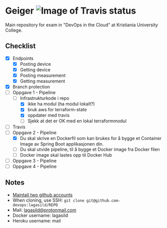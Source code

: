 # Geiger ![Image of Travis status](https://travis-ci.org/lagasild/geiger.svg?branch=master)
Main repository for exam in "DevOps in the Cloud" at Kristiania University College. 


## Checklist 
- [X] Endpoints 
    - [X] Posting device 
    - [X] Getting device 
    - [X] Posting measurement
    - [X] Getting measurement
- [X] Branch protection 
- [ ] Oppgave 1 - Pipeline
    - [ ] Infrastrukturkode i repo 
        - [X] ikke ha modul (ha modul lokalt?) 
        - [X] bruk aws for terraform-state
        - [X] oppdater med travis 
        - [ ] Sjekk at det er OK med en lokal terraformmodul
- [ ] Travis 
- [ ] Oppgave 2 - Pipeline
    - [X] Du skal skrive en Dockerfil som kan brukes for å bygge et Container Image av Spring Boot applikasjonen din.
    - [ ] Du skal utvide pipeline, til å bygge et Docker image fra Docker filen
    - [ ] Docker image skal lastes opp til Docker Hub
- [ ] Oppgave 3 - Pipeline
- [ ] Oppgave 4 - Pipeline

## Notes 
* [Maintail two github accounts](https://medium.com/the-andela-way/a-practical-guide-to-managing-multiple-github-accounts-8e7970c8fd46)
* When cloning, use SSH: `git clone git@github.com-devops:lagasild/REPO`
* Mail: lagasild@protonmail.com
* Docker username: lagasild
* Heroku username: mail